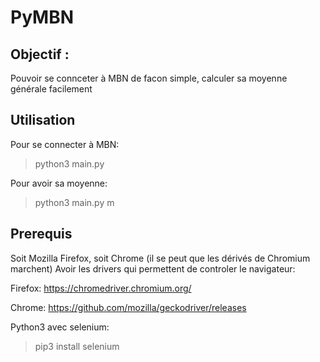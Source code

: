 # PyMBN

## Objectif :

Pouvoir se connceter à MBN de facon simple, calculer sa moyenne générale facilement

## Utilisation

Pour se connecter à MBN:
> python3 main.py

Pour avoir sa moyenne:
> python3 main.py m

## Prerequis

Soit Mozilla Firefox, soit Chrome (il se peut que les dérivés de Chromium marchent)
Avoir les drivers qui permettent de controler le navigateur:

Firefox: https://chromedriver.chromium.org/

Chrome: https://github.com/mozilla/geckodriver/releases

Python3 avec selenium:
> pip3 install selenium

